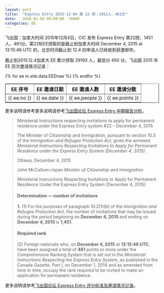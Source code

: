 ```yaml
---
layout: post
title:  "Express Entry 2015-12-04 第 22 捞：1451人，461分"
date:   2016-01-04 09:00:00  +0800
categories: EE
---
```


飞出国：加拿大时间 2015年12月4日，CIC 发布 Express Entry 第22捞，1451人，461分。第22轮EE捞取的是截止到加拿大时间 December 4, 2015 at 13:15:46 UTC 的，北京时间截止到 12.4 的申请人已经收到获邀邮件。

截止到2015.12.4加拿大 EE 累计捞取 29193 人，最低分 450 分。飞出国 2015 年 EE 历次邀请情况记录：

<table border = "1" cellpadding="1" cellspacing="0">
  <tr>
    <th>EE 序号</th>
    <th>EE 邀请日期</th>
    <th>EE 邀请人数</th>
    <th>EE 邀请分数</th>
  </tr>
{% for ee in site.data.EEDraw %}
<tr>
<td> {{ ee.no }} </td>
<td> {{ ee.date }} </td>
<td> {{ ee.people }} </td>
<td> {{ ee.points }} </td>
</tr>
{% endfor %}
</table> 

更多说明请参考更多说明请参考<a href="http://bbs.fcgvisa.com/t/ee-2015-express-entry-mid-year-report/6202" target="_blank">飞出国论坛 Express Entry 中期报告分析</a>。

> Ministerial Instructions respecting invitations to apply for permanent residence under the Express Entry system #<span class="nowrap">22 – December 4, 2015</span>
> 
> The Minister of Citizenship and Immigration, pursuant to section 10.3 of the _Immigration and Refugee Protection Act_, gives the annexed _Ministerial Instructions Respecting Invitations to Apply for Permanent Residence under the Express Entry System <span class="nowrap">(December 4, 2015</span>)._
> 
> Ottawa, <span class="nowrap">December 4, 2015</span>
> 
> <span class="text-uppercase">John McCallum</span 
> _Minister of Citizenship and Immigration_
> 
> <span class="text-uppercase">Ministerial Instructions Respecting Invitations to Apply for Permanent Residence Under the Express Entry System <span class="nowrap">(December 4, 2015)</span></span>
> 
> #### Determination — number of invitations
> 
> **1.** (1) For the purposes of paragraph 10.2(1)(_b_) of the _Immigration and Refugee Protection Act_, the number of invitations that may be issued during the period beginning on **<span class="nowrap"> December 4, 2015 </span>** and ending on **<span class="nowrap"> December 4, 2015 </span>** is **1,451**.
> 
> #### Required rank
> 
> (2) Foreign nationals who, on **<span class="nowrap"> December 4, 2015</span>** at **13:15:46 UTC**, have been assigned a total of **461** points or more under the Comprehensive Ranking System that is set out in the _Ministerial Instructions Respecting the Express Entry System_, as published in the Canada Gazette, Part I, on December 1, 2014 and as amended from time to time, occupy the rank required to be invited to make an application for permanent residence.
 
更多说明请参考<a href="http://bbs.fcgvisa.com/t/2015-express-entry-crs-ita/1710/" target="_blank">飞出国论坛 Express Entry 评分标准及邀请情况记录</a>。